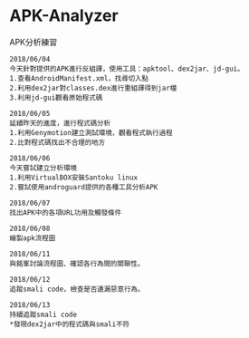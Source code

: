 # APK-Analyzer
APK分析練習

```
2018/06/04
今天針對提供的APK進行反組譯，使用工具：apktool、dex2jar、jd-gui。
1.查看AndroidManifest.xml，找尋切入點
2.利用dex2jar對classes.dex進行重組譯得到jar檔
3.利用jd-gui觀看原始程式碼
```

```
2018/06/05
延續昨天的進度，進行程式碼分析
1.利用Genymotion建立測試環境，觀看程式執行過程
2.比對程式碼找出不合理的地方
```

```
2018/06/06
今天嘗試建立分析環境
1.利用VirtualBOX安裝Santoku linux
2.嘗試使用androguard提供的各種工具分析APK
```

```
2018/06/07
找出APK中的各項URL功用及觸發條件
```

```
2018/06/08
繪製apk流程圖
```

```
2018/06/11
與銘峯討論流程圖、確認各行為間的關聯性。
```

```
2018/06/12
追蹤smali code，檢查是否遺漏惡意行為。
```

```
2018/06/13
持續追蹤smali code
*發現dex2jar中的程式碼與smali不符
```

